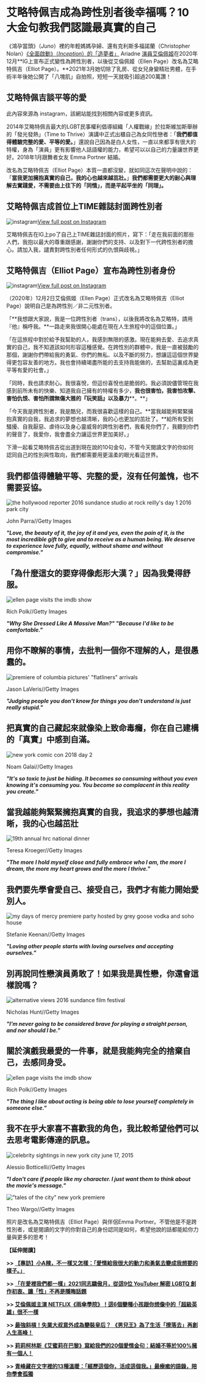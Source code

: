 # 艾略特佩吉成為跨性別者後幸福嗎？10大金句教我們認識最真實的自己

《鴻孕當頭》（_Juno_）裡的年輕媽媽孕婦、還有克利斯多福諾蘭（Christopher Nolan）[《全面啟動》（_Inception_）的「造夢者」](https://www.elle.com/tw/entertainment/drama/g33640758/tenet-movie-highlights/) Ariadne [演員艾倫佩姬](https://www.elle.com/tw/entertainment/drama/a26118427/the-umbrella-academy/)在2020年12月**IG上宣布正式變性為跨性別者，以後從艾倫佩姬（Ellen Page）改名為艾略特佩吉（Elliot Page）。**2021年3月她切除了乳房、從女兒身變精壯男體，在手術半年後她公開了「八塊肌」自拍照，短短一天就吸引超過200萬讚！

## 艾略特佩吉談平等的愛

此內容來源為 instagram，該網站能找到相關內容或更多資訊。

2014年艾略特佩吉最大的LGBT民事權利倡導組織「人權戰線」於拉斯維加斯舉辦的「發光發熱」（Time to Thrive）演講中正式出櫃自己為女同性戀者：「**我們都值得體驗完整的愛、平等的愛。**」還說自己因為是白人女性，一直以來都享有很大的特權，身為「演員」更有影響他人話語權的能力，希望可以以自己的力量讓世界更好。2018年1月跟舞者女友 Emma Portner 結婚。

改名為艾略特佩吉（Elliot Page）本質一直都沒變，就如同這次在聲明中說的：「**當我更加擁抱真實的自己，我的心也越來越茁壯。**」**我們都需要更大的耐心與理解去實踐愛，不需要由上往下的「同情」，而是平起平坐的「同理」。**

## 艾略特佩吉成首位上TIME雜誌封面跨性別者

![instagram](/_assets/design-tokens/fre/static/icons/social/instagram.f282b14.svg?primary=currentColor&id=link-out-embed)[View full post on Instagram](https://www.instagram.com/p/CMen_inBAwk/)

艾略特佩吉在IG上po了自己上TIME雜誌封面的照片，寫下：「走在我前面的那些人們，我抱以最大的尊重跟感謝，謝謝你們的支持、以及對下一代跨性別者的擔心。請加入我，譴責對跨性別者任何形式的仇恨與歧視。」

## 艾略特佩吉（Elliot Page）宣布為跨性別者身份

![instagram](/_assets/design-tokens/fre/static/icons/social/instagram.f282b14.svg?primary=currentColor&id=link-out-embed)[View full post on Instagram](https://www.instagram.com/p/CIQ1QFBhNFg/)

（2020年）12月2日艾倫佩姬（Ellen Page）正式改名為艾略特佩吉（Elliot Page）說明自己是為跨性別／非二元性別者。

「**我想跟大家說，我是一位跨性別者（trans），以後我將改名為艾略特，請用『他』稱呼我。**一路走來我很開心能處在現在人生旅程中的這個位置。」

「在這旅程中對於給予我幫助的人，我感到無限的感激。現在能夠去愛、去追求真實的自己，我不知道該如何形容這種感覺。在跨性別的群體中，我是一直被鼓勵的那個，謝謝你們帶給我的勇氣、你們的無私、以及不斷的努力，想讓這這個世界變得更包容友善的地方。我也會持續竭盡所能的去支持我能做的，去幫助這裏成為更平等有愛的社會。」

「同時，我也請求耐心。我很喜悅，但這份喜悅也是脆弱的。我必須說儘管現在我感到前所未有的快樂、知道我自己擁有的特權有多少，**我也很害怕，我害怕攻擊、害怕仇恨、害怕所謂無傷大雅的『玩笑話』以及暴力****。**」

「今天我是跨性別者，我是酷兒，而我很喜歡這樣的自己。**當我越能夠緊緊擁抱真實的自我，我追求的夢想也越清晰，我的心也更加的茁壯了。**給所有受到騷擾、自我厭惡、虐待以及身心靈威脅的跨性別者們，我看見你們了，我聽到你們的聲音了，我愛你，我會盡全力讓這世界更加美好。」

下滑一起看艾略特佩吉從出道到現在說的10句金句，不管今天閱讀文字的你如何認同自己的性別與性取向，我們都需要用更溫柔的眼光看這世界。

## 我們都值得體驗平等、完整的愛，沒有任何羞愧，也不需要妥協。

![the hollywood reporter 2016 sundance studio at rock  reilly's   day 1   2016 park city](https://hips.hearstapps.com/hmg-prod/images/ellen-page-from-the-film-tallulah-attends-the-hollywood-news-photo-1606881461.?crop=0.923xw:0.948xh;0.0119xw,0.0524xh&resize=980:*)

John Parra//Getty Images

**_"Love, the beauty of it, the joy of it and yes, even the pain of it, is the most incredible gift to give and to receive as a human being. We deserve to experience love fully, equally, without shame and without compromise."_**

## 「為什麼這女的要穿得像彪形大漢？」因為我覺得舒服。

![ellen page visits the imdb show](https://hips.hearstapps.com/hmg-prod/images/actress-ellen-page-visits-the-imdb-show-on-feburary-20th-news-photo-1606882760.?crop=1.00xw:0.836xh;0,0.0191xh&resize=980:*)

Rich Polk//Getty Images

**_"Why She Dressed Like A Massive Man?" "Because I'd like to be comfortable."_**

## 用你不瞭解的事情，去批判一個你不理解的人，是很愚蠢的。

![premiere of columbia pictures' "flatliners"   arrivals](https://hips.hearstapps.com/hmg-prod/images/actress-ellen-page-attends-the-premiere-of-flatliners-at-news-photo-1606881450.?crop=1xw:0.99433xh;center,top&resize=980:*)

Jason LaVeris//Getty Images

**_"Judging people you don't know for things you don't understand is just really stupid."_**

## 把真實的自己藏起來就像染上致命毒癮，你在自己建構的「真實」中感到自滿。

![new york comic con 2018    day 2](https://hips.hearstapps.com/hmg-prod/images/ellen-page-speaks-onstage-at-the-netflix-chills-panel-news-photo-1606880169.?crop=1.00xw:0.940xh;0,0.0192xh&resize=980:*)

Noam Galai//Getty Images

**_"It's so toxic to just be hiding. It becomes so consuming without you even knowing it's consuming you. You become so complacent in this reality you create."_**

## 當我越能夠緊緊擁抱真實的自我，我追求的夢想也越清晰，我的心也越茁壯

![19th annual hrc national dinner](https://hips.hearstapps.com/hmg-prod/images/actress-ellen-page-speaks-at-the-19th-annual-hrc-national-news-photo-1606883524.?crop=0.874xw:0.875xh;0.0748xw,0.00255xh&resize=980:*)

Teresa Kroeger//Getty Images

**_"The more I hold myself close and fully embrace who I am, the more I dream, the more my heart grows and the more I thrive."_**

## 我們要先學會愛自己、接受自己，我們才有能力開始愛別人。

![my days of mercy  premiere party hosted by grey goose vodka and soho house](https://hips.hearstapps.com/hmg-prod/images/ellen-page-and-emma-portner-at-the-my-days-of-mercy-news-photo-1606881426.?crop=0.934xw:0.934xh;0,0.0663xh&resize=980:*)

Stefanie Keenan//Getty Images

**_"Loving other people starts with loving ourselves and accepting ourselves."_**

## 別再說同性戀演員勇敢了！如果我是異性戀，你還會這樣說嗎？

![alternative views   2016 sundance film festival](https://hips.hearstapps.com/hmg-prod/images/actor-ellen-page-attends-tallulah-premiere-during-the-2016-news-photo-1606883017.?crop=1xw:0.9586xh;center,top&resize=980:*)

Nicholas Hunt//Getty Images

**_"I’m never going to be considered brave for playing a straight person, and nor should I be."_**

## 關於演戲我最愛的一件事，就是我能夠完全的捨棄自己，去感同身受。

![ellen page visits the imdb show](https://hips.hearstapps.com/hmg-prod/images/actress-ellen-page-visits-the-imdb-show-on-feburary-20th-news-photo-1606882240.?crop=1.00xw:0.836xh;0,0.0234xh&resize=980:*)

Rich Polk//Getty Images

**_"The thing I like about acting is being able to lose yourself completely in someone else."_**

## 我不在乎大家喜不喜歡我的角色，我比較希望他們可以去思考電影傳達的訊息。

![celebrity sightings in new york city   june 17, 2015](https://hips.hearstapps.com/hmg-prod/images/ellen-page-is-seen-filming-tallulah-in-east-village-on-june-news-photo-1606883597.?crop=1.00xw:0.836xh;0,0.0553xh&resize=980:*)

Alessio Botticelli//Getty Images

**_"I don't care if people like my character. I just want them to think about the movie's message."_**

!["tales of the city" new york premiere](https://hips.hearstapps.com/hmg-prod/images/ellen-page-and-emma-portner-attend-tales-of-the-city-new-news-photo-1606884314.?crop=1xw:1xh;center,top&resize=980:*)

Theo Wargo//Getty Images

照片是改名為艾略特佩吉（Elliot Page）與伴侶Emma Portner。不管他是不是跨性別者，或是閱讀的文字的你對自己的身份認同是如何，希望他說的話都能給你力量與更多的思考！

**【延伸閱讀】**

**\>> [【專訪】小A辣，不一樣又怎樣：「愛情給我很大的動力和勇氣去變成我想要的樣子。」](https://www.elle.com/tw/entertainment/voice/g37345277/feature-ala/)**

**\>> [「在愛裡我們都一樣」2021同志驕傲月，從這9位 YouTuber 解密 LGBTQ 創作初衷、讓「性」不再是隱晦話題](https://www.elle.com/tw/entertainment/gossip/g36580806/youtuber-for-lgbtq-pride-month/)**

**\>> [艾倫佩姬主演 NETFLIX《雨傘學院》！這6個變種小孩跟你想像中的「超級英雄」很不一樣](https://www.elle.com/tw/entertainment/drama/a26118427/the-umbrella-academy/)**

**\>> [最強斜槓！失業大叔意外成為變裝皇后？ 《男兒王》為了生活「撩落去」再創人生高峰！](https://www.elle.com/tw/entertainment/drama/g35305393/movie-preview-number-1/)**

**\>> [莉莉柯林斯《艾蜜莉在巴黎》寫給我們的20個愛情金句：結婚不等於100%擁有一個人！](https://www.elle.com/tw/entertainment/drama/g34274331/netflix-emily-in-paris-quotes/)**

**\>> [青峰藏在文字裡的13種溫暖：「經歷這個你，活成這個我。」最療癒的語錄，陪你學會孤獨](https://www.elle.com/tw/entertainment/music/g36415551/singer-qing-feng-best-quotes/)**